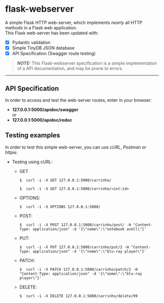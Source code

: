 # flask-webserver
A simple Flask HTTP web-server, which implements *nearly* all HTTP methods in a Flask web application.  
This Flask web-server has been updated with:
- [X] Pydantic validation
- [X] Simple TinyDB JSON database
- [X] API Specification (Swagger route testing)
> **_NOTE:_**  This Flask-webserver specification is a simple implementation of a API documentation, and may be prone to errors.
---
## API Specification
In order to access and test the web-server routes, enter in your browser:
- **127.0.0.1:5000/apidoc/swagger**  
  or
- **127.0.0.1:5000/apidoc/redoc**
## Testing examples
In order to test this simple web-server, you can use _cURL_, _Postman_ or _httpie_.
- Testing using cURL:
  - GET 
    ```console 
    $  curl -i -X GET 127.0.0.1:5000/carrinho/
    ```
    ```console
    $  curl -i -X GET 127.0.0.1:5000/carrinho/<int:id>
    ```

  - OPTIONS:
    ```console
    $  curl -i -X OPTIONS 127.0.0.1:5000/
    ```

  - POST: 
    ```console
    $  curl -i -X POST 127.0.0.1:5000/carrinho/post/ -H "Content-Type: application/json" -d '{\"nome\":\"notebook avell\"}'
    ```

  - PUT:
    ```console
    $  curl -i -X PUT 127.0.0.1:5000/carrinho/put/2 -H "Content-Type: application/json" -d '{\"nome\":\"blu-ray player\"}' 
    ```

  - PATCH:
    ```console
    $  curl -i -X PATCH 127.0.0.1:5000/carrinho/patch/2 -H "Content-Type: application/json" -d '{\"nome\":\"blu-ray player\"}'
    ```

  - DELETE:
    ```console
    $  curl -i -X DELETE 127.0.0.1:5000/carrinho/delete/99
    ```
